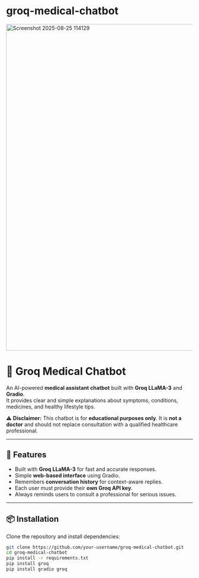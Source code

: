 # groq-medical-chatbot

<img width="1909" height="883" alt="Screenshot 2025-08-25 114129" src="https://github.com/user-attachments/assets/6d5bccb4-4eaa-4ecf-a39e-a9c342d2c1e5" />

# 💊 Groq Medical Chatbot

An AI-powered **medical assistant chatbot** built with **Groq LLaMA-3** and **Gradio**.  
It provides clear and simple explanations about symptoms, conditions, medicines, and healthy lifestyle tips.  

⚠️ **Disclaimer:** This chatbot is for **educational purposes only**. It is **not a doctor** and should not replace consultation with a qualified healthcare professional.  

---

## 🚀 Features
- Built with **Groq LLaMA-3** for fast and accurate responses.  
- Simple **web-based interface** using Gradio.  
- Remembers **conversation history** for context-aware replies.  
- Each user must provide their **own Groq API key**.  
- Always reminds users to consult a professional for serious issues.  

---

## 📦 Installation

Clone the repository and install dependencies:

```bash
git clone https://github.com/your-username/groq-medical-chatbot.git
cd groq-medical-chatbot
pip install -r requirements.txt
pip install groq
pip install gradio groq



